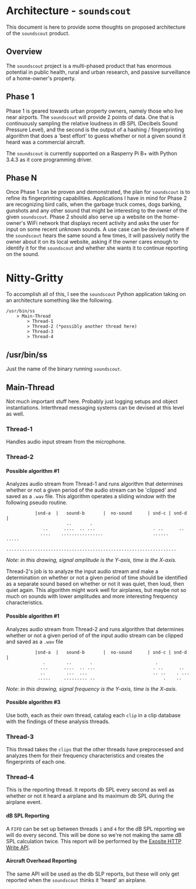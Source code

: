 # Architecture - `soundscout`
This document is here to provide some thoughts on proposed architecture of the `soundscout` product.

## Overview
The `soundscout` project is a multi-phased product that has enormous potential in public health, rural and urban research, and passive surveillance of a home-owner's property.

## Phase 1
Phase 1 is geared towards urban property owners, namely those who live near airports. The `soundscout` will provide 2 points of data. One that is continuously sampling the relative loudness in dB SPL (Decibels Sound Pressure Level), and the second is the output of a hashing / fingerprinting algorithm that does a 'best effort' to guess whether or not a given sound it heard was a commercial aircraft. 

The `soundscout` is currently supported on a Rasperry Pi B+ with Python 3.4.3 as it core programming driver.

## Phase N
Once Phase 1 can be proven and demonstrated, the plan for `soundscout` is to refine its fingerprinting capabilities. Applications I have in mind for Phase 2 are recognizing bird calls, when the garbage truck comes, dogs barking, gunshots and any other sound that might be interesting to the owner of the given `soundscout`. Phase 2 should also serve up a website on the home-owner's WiFi network that displays recent activity and asks the user for input on some recent unknown sounds. A use case can be devised where if the `soundscout` hears the same sound a few times, it will passively notify the owner about it on its local website, asking if the owner cares enough to identify it for the `soundscout` and whether she wants it to continue reporting on the sound.

# Nitty-Gritty
To accomplish all of this, I see the `soundscout` Python application taking on an architecture something like the following.

```
/usr/bin/ss
    > Main-Thread
        > Thread-1
        > Thread-2 (*possibly another thread here)
        > Thread-3
        > Thread-4
```

## /usr/bin/ss
Just the name of the binary running `soundscout`.

## Main-Thread
Not much important stuff here. Probably just logging setups and object instantiations. Interthread messaging systems can be devised at this level as well.

### Thread-1
Handles audio input stream from the microphone.
### Thread-2
#### Possible algorithm #1
Analyzes audio stream from Thread-1 and runs algorithm that determines whether or not a given period of the audio stream can be 'clipped' and saved as a `.wav` file. This algorithm operates a sliding window with the following pseudo routine.

               |snd-a  |   sound-b       |  no-sound      | snd-c | snd-d  |
                           ..       .                       
                  ..      ....  .. ...                      . ..      ..
                 ....    ................                   ......    .....
             .................................................................
*Note: in this drawing, signal amplitude is the Y-axis, time is the X-axis.*

Thread-2's job is to analyze the input audio stream and make a determination on whether or not a given period of time should be identified as a separate sound based on whether or not it was quiet, then loud, then quiet again. This algorithm might work well for airplanes, but maybe not so much on sounds with lower amplitudes and more interesting frequency characteristics.

#### Possible algorithm #1
Analyzes audio stream from Thread-2 and runs algorithm that determines whether or not a given period of of the input audio stream can be clipped and saved as a `.wav` file

               |snd-a  |   sound-b       |  no-sound      | snd-c | snd-d  |
                  .        ..       .                        .
                 ...      ....  .. ...                      . ..      ..
                 ..        ...  ...                         .. ..    . ...
                .....     ......... ..                          .    ..
*Note: in this drawing, signal frequency is the Y-axis, time is the X-axis.*

#### Possible algorithm #3
Use both, each as their own thread, catalog each `clip` in a clip database with the findings of these analysis threads.

### Thread-3
This thread takes the `clips` that the other threads have preprocessed and analyzes them for their frequency characteristics and creates the fingerprints of each one.

### Thread-4
This is the reporting thread. It reports db SPL every second as well as whether or not it heard a airplane and its maximum db SPL during the airplane event.

#### dB SPL Reporting
A `FIFO` can be set up between threads `1` and `4` for the dB SPL reporting we will do every second. This will be done so we're not making the same dB SPL calculation twice. This report will be performed by the [Exosite HTTP Write API](http://docs.exosite.com/http/#write).

#### Aircraft Overhead Reporting
The same API will be used as the db SLP reports, but these will only get reported when the `soundscout` thinks it 'heard' an airplane.

